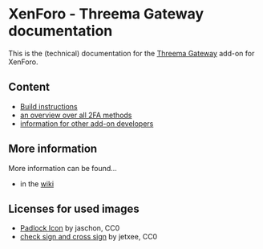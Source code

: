 # XenForo - Threema Gateway documentation

This is the (technical) documentation for the [Threema Gateway](https://github.com/rugk/xenforo-threema-gateway) add-on for XenForo.

## Content

* [Build instructions](Build.html)
* [an overview over all 2FA methods](2faMethods.html)
* [information for other add-on developers](AddonDevelopers.html)

## More information

More information can be found…
* in the [wiki](https://github.com/rugk/xenforo-threema-gateway/wiki)

## Licenses for used images
- [Padlock Icon](https://openclipart.org/detail/68533/padlock-icon-by-jaschon) by jaschon, CC0
- [check sign and cross
sign](https://openclipart.org/detail/11118/check-sign-and-cross-sign) by jetxee,
CC0

